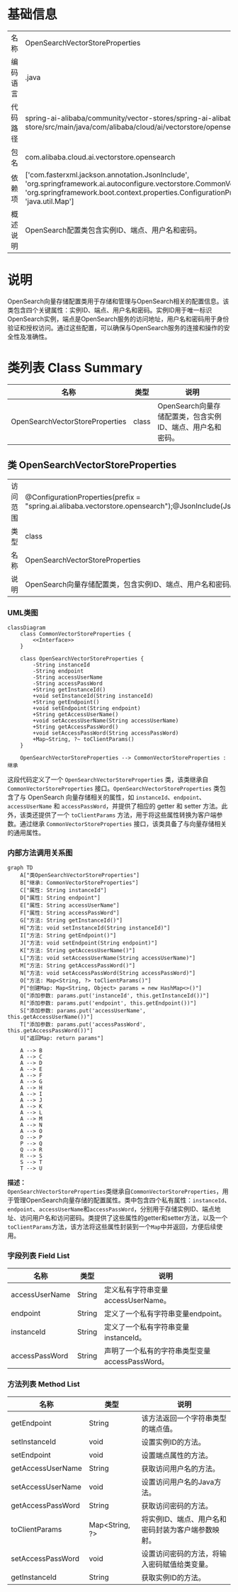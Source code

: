 # 基础信息

|      |      |
|------|------|
| 名称 | OpenSearchVectorStoreProperties |
| 编码语言 | .java |
| 代码路径 | spring-ai-alibaba/community/vector-stores/spring-ai-alibaba-starter-opensearch-store/src/main/java/com/alibaba/cloud/ai/vectorstore/opensearch/OpenSearchVectorStoreProperties.java |
| 包名 | com.alibaba.cloud.ai.vectorstore.opensearch |
| 依赖项 | ['com.fasterxml.jackson.annotation.JsonInclude', 'org.springframework.ai.autoconfigure.vectorstore.CommonVectorStoreProperties', 'org.springframework.boot.context.properties.ConfigurationProperties', 'java.util.HashMap', 'java.util.Map'] |
| 概述说明 | OpenSearch配置类包含实例ID、端点、用户名和密码。 |

# 说明

OpenSearch向量存储配置类用于存储和管理与OpenSearch相关的配置信息。该类包含四个关键属性：实例ID、端点、用户名和密码。实例ID用于唯一标识OpenSearch实例，端点是OpenSearch服务的访问地址，用户名和密码用于身份验证和授权访问。通过这些配置，可以确保与OpenSearch服务的连接和操作的安全性及准确性。

# 类列表 Class Summary

| 名称   | 类型  | 说明 |
|-------|------|-------------|
| OpenSearchVectorStoreProperties | class | OpenSearch向量存储配置类，包含实例ID、端点、用户名和密码。 |



## 类 OpenSearchVectorStoreProperties

|      |      |
|------|------|
| 访问范围 | @ConfigurationProperties(prefix = "spring.ai.alibaba.vectorstore.opensearch");@JsonInclude(JsonInclude.Include.NON_NULL);public |
| 类型 | class |
| 名称 | OpenSearchVectorStoreProperties |
| 说明 | OpenSearch向量存储配置类，包含实例ID、端点、用户名和密码。 |


### UML类图

```mermaid
classDiagram
    class CommonVectorStoreProperties {
        <<Interface>>
    }

    class OpenSearchVectorStoreProperties {
        -String instanceId
        -String endpoint
        -String accessUserName
        -String accessPassWord
        +String getInstanceId()
        +void setInstanceId(String instanceId)
        +String getEndpoint()
        +void setEndpoint(String endpoint)
        +String getAccessUserName()
        +void setAccessUserName(String accessUserName)
        +String getAccessPassWord()
        +void setAccessPassWord(String accessPassWord)
        +Map~String, ?~ toClientParams()
    }

    OpenSearchVectorStoreProperties --> CommonVectorStoreProperties : 继承
```

这段代码定义了一个 `OpenSearchVectorStoreProperties` 类，该类继承自 `CommonVectorStoreProperties` 接口。`OpenSearchVectorStoreProperties` 类包含了与 OpenSearch 向量存储相关的属性，如 `instanceId`、`endpoint`、`accessUserName` 和 `accessPassWord`，并提供了相应的 getter 和 setter 方法。此外，该类还提供了一个 `toClientParams` 方法，用于将这些属性转换为客户端参数。通过继承 `CommonVectorStoreProperties` 接口，该类具备了与向量存储相关的通用属性。


### 内部方法调用关系图

```mermaid
graph TD
    A["类OpenSearchVectorStoreProperties"]
    B["继承: CommonVectorStoreProperties"]
    C["属性: String instanceId"]
    D["属性: String endpoint"]
    E["属性: String accessUserName"]
    F["属性: String accessPassWord"]
    G["方法: String getInstanceId()"]
    H["方法: void setInstanceId(String instanceId)"]
    I["方法: String getEndpoint()"]
    J["方法: void setEndpoint(String endpoint)"]
    K["方法: String getAccessUserName()"]
    L["方法: void setAccessUserName(String accessUserName)"]
    M["方法: String getAccessPassWord()"]
    N["方法: void setAccessPassWord(String accessPassWord)"]
    O["方法: Map<String, ?> toClientParams()"]
    P["创建Map: Map<String, Object> params = new HashMap<>()"]
    Q["添加参数: params.put('instanceId', this.getInstanceId())"]
    R["添加参数: params.put('endpoint', this.getEndpoint())"]
    S["添加参数: params.put('accessUserName', this.getAccessUserName())"]
    T["添加参数: params.put('accessPassWord', this.getAccessPassWord())"]
    U["返回Map: return params"]

    A --> B
    A --> C
    A --> D
    A --> E
    A --> F
    A --> G
    A --> H
    A --> I
    A --> J
    A --> K
    A --> L
    A --> M
    A --> N
    A --> O
    O --> P
    P --> Q
    Q --> R
    R --> S
    S --> T
    T --> U
```

**描述：**  
`OpenSearchVectorStoreProperties`类继承自`CommonVectorStoreProperties`，用于管理OpenSearch向量存储的配置属性。类中包含四个私有属性：`instanceId`、`endpoint`、`accessUserName`和`accessPassWord`，分别用于存储实例ID、端点地址、访问用户名和访问密码。类提供了这些属性的getter和setter方法，以及一个`toClientParams`方法，该方法将这些属性封装到一个`Map`中并返回，方便后续使用。

### 字段列表 Field List

| 名称  | 类型  | 说明 |
|-------|-------|------|
| accessUserName | String | 定义私有字符串变量accessUserName。 |
| endpoint | String | 定义了一个私有字符串变量endpoint。 |
| instanceId | String | 定义了一个私有字符串变量instanceId。 |
| accessPassWord | String | 声明了一个私有的字符串类型变量accessPassWord。 |

### 方法列表 Method List

| 名称  | 类型  | 说明 |
|-------|-------|------|
| getEndpoint | String | 该方法返回一个字符串类型的端点值。 |
| setInstanceId | void | 设置实例ID的方法。 |
| setEndpoint | void | 设置端点属性的方法。 |
| getAccessUserName | String | 获取访问用户名的方法。 |
| setAccessUserName | void | 设置访问用户名的Java方法。 |
| getAccessPassWord | String | 获取访问密码的方法。 |
| toClientParams | Map<String, ?> | 将实例ID、端点、用户名和密码封装为客户端参数映射。 |
| setAccessPassWord | void | 设置访问密码的方法，将输入密码赋值给类变量。 |
| getInstanceId | String | 获取实例ID的方法。 |




